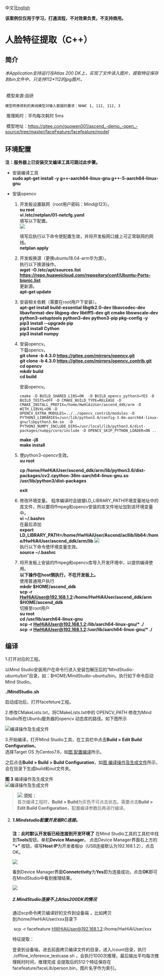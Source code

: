 中文|[English](README_EN.md)

**该案例仅仅用于学习，打通流程，不对效果负责，不支持商用。**



# 人脸特征提取（C++）



## 简介

###### 	本Application支持运行在Atlas 200 DK上，实现了文件读入图片，提取特征保存到bin文件中，只支持112*112的jpg图片。

​	 模型来源:自研

 	模型转换得到的离线模型对输入数据的要求：NHWC 1, 112, 112, 3 

​	 推理耗时：平均每次耗时 5ms

​	 模型地址：https://gitee.com/guowen001/ascend_-demo_-open_-source/tree/master/faceFeature/facefeature/model

######  


## 环境配置   

**注：服务器上已安装交叉编译工具可跳过此步骤。**   

- 安装编译工具  
  **sudo apt-get install -y g++\-aarch64-linux-gnu g++\-5-aarch64-linux-gnu** 
  
- 安装opencv
  
    1. 开发板设置联网（root用户密码：Mind@123）。  
       **su root**  
       **vi /etc/netplan/01-netcfg.yaml**   
       填写以下配置。  
       ![](figures/network.png)  
    
       填写后执行以下命令使配置生效，并将开发板网口接上可正常联网的网线。  
       **netplan apply**      
    
    2. 开发板换源（更换ubuntu18.04-arm华为源）。   
       执行以下换源操作。  
       **wget -O /etc/apt/sources.list https://repo.huaweicloud.com/repository/conf/Ubuntu-Ports-bionic.list**   
       更新源。  
       **apt-get update** 
    
    3. 安装相关依赖（需要在root用户下安装）。   
       **apt-get install build-essential libgtk2.0-dev libavcodec-dev libavformat-dev libjpeg-dev libtiff5-dev git cmake libswscale-dev python3-setuptools python3-dev python3-pip pkg-config -y**  
       **pip3 install --upgrade pip**  
       **pip3 install Cython**  
       **pip3 install numpy**
    
    4. 安装opencv。  
       下载opencv。  
       **git clone -b 4.3.0 https://gitee.com/mirrors/opencv.git**  
       **git clone -b 4.3.0 https://gitee.com/mirrors/opencv_contrib.git**  
       **cd opencv**  
       **mkdir build**  
       **cd build**  
    
       安装opencv。  
    
       ```
       cmake -D BUILD_SHARED_LIBS=ON  -D BUILD_opencv_python3=YES -D BUILD_TESTS=OFF -D CMAKE_BUILD_TYPE=RELEASE -D  CMAKE_INSTALL_PREFIX=/home/HwHiAiUser/ascend_ddk/arm -D WITH_LIBV4L=ON -D OPENCV_EXTRA_MODULES=../../opencv_contrib/modules -D PYTHON3_LIBRARIES=/usr/lib/python3.6/config-3.6m-aarch64-linux-gnu/libpython3.6m.so  -D PYTHON3_NUMPY_INCLUDE_DIRS=/usr/local/lib/python3.6/dist-packages/numpy/core/include -D OPENCV_SKIP_PYTHON_LOADER=ON ..
       ```
    
       **make -j8**  
       **make install**  
    
    5. 使python3-opencv生效。   
       **su root**  
    
       **cp  /home/HwHiAiUser/ascend_ddk/arm/lib/python3.6/dist-packages/cv2.cpython-36m-aarch64-linux-gnu.so /usr/lib/python3/dist-packages** 
    
       **exit**
    
    6. 修改环境变量。
       程序编译时会链接LD_LIBRARY_PATH环境变量地址中的库文件，所以要将ffmpeg和opencv安装的库文件地址加到该环境变量中。  
       **vi ~/.bashrc**  
       在最后添加  
       **export LD_LIBRARY_PATH=/home/HwHiAiUser/Ascend/acllib/lib64:/home/HwHiAiUser/ascend_ddk/arm/lib**
       ![](figures/bashrc.png)   
       执行以下命令使环境变量生效。  
       **source ~/.bashrc**
    
    7. 将开发板上安装的ffmpeg和opencv库导入开发环境中，以提供编译使用。  
       **以下操作在host侧执行，不在开发板上。**    
       使用普通用户执行   
       **mkdir $HOME/ascend_ddk**  
       **scp -r HwHiAiUser@192.168.1.2:/home/HwHiAiUser/ascend_ddk/arm $HOME/ascend_ddk**  
       切换至root用户  
       **su root**  
       **cd /usr/lib/aarch64-linux-gnu**  
       **scp -r HwHiAiUser@192.168.1.2:/lib/aarch64-linux-gnu/\* ./**  
       **scp -r HwHiAiUser@192.168.1.2:/usr/lib/aarch64-linux-gnu/\* ./**

## 编译<a name="zh-cn_topic_0219108795_section3723145213347"></a>

1.打开对应的工程。

以Mind Studio安装用户在命令行进入安装包解压后的“MindStudio-ubuntu/bin”目录，如：$HOME/MindStudio-ubuntu/bin。执行如下命令启动Mind Studio。

**./MindStudio.sh**

启动成功后，打开facefeture工程。

2.修改CMakeLists.txt，将CMakeLists.txt中的 OPENCV_PATH 修改为Mind Studio所在Ubuntu服务器的opencv 动态库的路径。如下图所示

![](figures/build1.png "编译操作及生成文件")

3.开始编译，打开Mind Studio工具，在工具栏中点击**Build \> Edit Build Configuration**。  
选择Target OS 为Centos7.6，如[图 配置编译](#zh-cn_topic_0203223265_fig17414647130)所示。

之后点击**Build \> Build \> Build Configuration**，如[图 编译操作及生成文件](#zh-cn_topic_0203223265_fig1741464713019)所示，会在目录下生成build和out文件夹。

**图 3**  编译操作及生成文件<a name="zh-cn_topic_0203223265_fig1741464713019"></a>  
![](figures/build.png "编译操作及生成文件")

>![](public_sys-resources/icon-notice.gif) **须知：**   
>首次编译工程时，**Build \> Build**为灰色不可点击状态。需要点击**Build \> Edit Build Configuration**，配置编译参数后再进行编译。 

2. ##### 1.Mindstudio配置开发板RC连接。

   **注：此时默认开发板已经连接到开发环境了**
    在Mind Studio工具的工具栏中找到**Tools**按钮，单机**Device Manager**。
   点击Device Manager界面右上方的 **“+”** 按钮，填写**Host IP**为开发者板ip（USB连接默认为192.168.1.2），点击OK。

   ![](figures/run1.png)

   看到Device Manager界面**Connetctivity**为**Yes**即为连接成功，点击**OK**即可在MindStudio中看到推理结果。

   ![](figures/run2.png)

   

   

   ##### 2.MindStudio连接不上Atlas200DK的情况

   通过scp命令拷贝编译好的文件到设备端 ，比如拷贝到/home/HwHiAiUser/xxx目录下

   ​		scp -r facefeature HWHiAiUser@192.168.1.2:/home/HwHiAiUser/xxx

   

   特征提取：

   登录到设备端，进去前面拷贝编译文件的目录，进入/count目录，执行 ./offline_inference_testcase.sh   ，会执行1000次推理，最后输出平均每次推理耗时时间，推理完成 会提取后的512个特征保存在 facefeature/faceLib/person.bin，图片名字作为索引。

   ​	

   ​	

   

